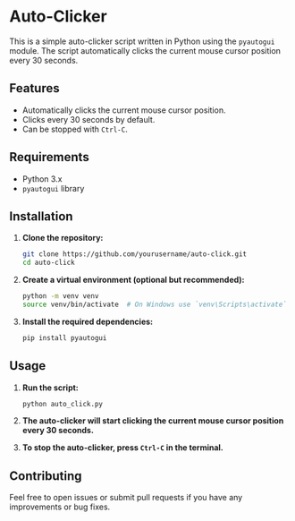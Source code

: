 # Auto-Clicker

This is a simple auto-clicker script written in Python using the `pyautogui` module. The script automatically clicks the current mouse cursor position every 30 seconds.

## Features

- Automatically clicks the current mouse cursor position.
- Clicks every 30 seconds by default.
- Can be stopped with `Ctrl-C`.

## Requirements

- Python 3.x
- `pyautogui` library

## Installation

1. **Clone the repository:**
    ```sh
    git clone https://github.com/yourusername/auto-click.git
    cd auto-click
    ```

2. **Create a virtual environment (optional but recommended):**
    ```sh
    python -m venv venv
    source venv/bin/activate  # On Windows use `venv\Scripts\activate`
    ```

3. **Install the required dependencies:**
    ```sh
    pip install pyautogui
    ```

## Usage

1. **Run the script:**
    ```sh
    python auto_click.py
    ```

2. **The auto-clicker will start clicking the current mouse cursor position every 30 seconds.**

3. **To stop the auto-clicker, press `Ctrl-C` in the terminal.**

## Contributing

Feel free to open issues or submit pull requests if you have any improvements or bug fixes.
